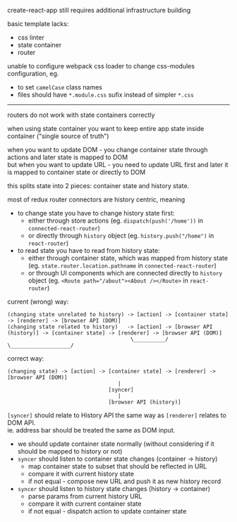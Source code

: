 create-react-app still requires additional infrastructure building

basic template lacks:
- css linter
- state container
- router

unable to configure webpack css loader to change css-modules configuration, eg.
- to set `camelCase` class names
- files should have `*.module.css` sufix instead of simpler `*.css`

---

routers do not work with state containers correctly

when using state container you want to keep entire app state inside container ("single source of truth")

when you want to update DOM - you change container state through actions and later state is mapped to DOM  
but when you want to update URL - you need to update URL first and later it is mapped to container state or directly to DOM

this splits state into 2 pieces: container state and history state.  

most of redux router connectors are history centric, meaning
- to change state you have to change history state first:
  - either through store actions (eg. `dispatch(push('/home'))` in `connected-react-router`)  
  - or directly through `history` object (eg. `history.push("/home")` in `react-router`)
- to read state you have to read from history state:
  - either through container state, which was mapped from history state (eg. `state.router.location.pathname` in `connected-react-router`)
  - or through UI components which are connected directly to `history` object (eg. `<Route path="/about"><About /></Route>` in `react-router`)

current (wrong) way:  
```
(changing state unrelated to history) -> [action] -> [container state] -> [renderer] -> [browser API (DOM)]  
(changing state related to history)   -> [action] -> [browser API (history)] -> [container state] -> [renderer] -> [browser API (DOM)]  
                                       \__________/                           \___________________/
```

correct way:  
```
(changing state) -> [action] -> [container state] -> [renderer] -> [browser API (DOM)]
                                   |
                                [syncer]
                                   |
                                [browser API (history)]
```

`[syncer]` should relate to History API the same way as `[renderer]` relates to DOM API.  
ie. address bar should be treated the same as DOM input.  

- we should update container state normally (without considering if it should be mapped to history or not)
- `syncer` should listen to container state changes (container -> history)
  - map container state to subset that should be reflected in URL
  - compare it with current history state
  - if not equal - compose new URL and push it as new history record
- `syncer` should listen to history state changes (history -> container)
  - parse params from current history URL
  - compare it with current container state
  - if not equal - dispatch action to update container state
